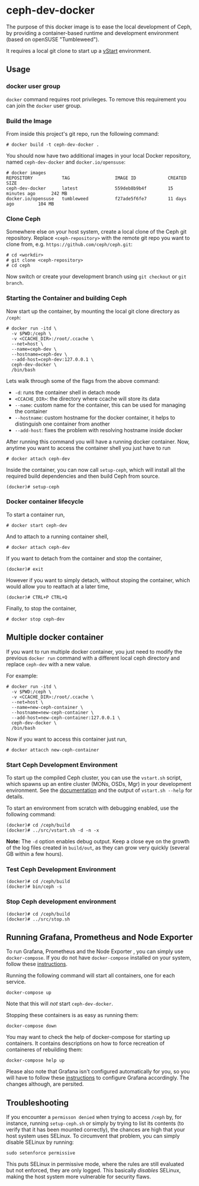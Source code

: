 # ceph-dev-docker

The purpose of this docker image is to ease the local development of Ceph, by
providing a container-based runtime and development environment (based on
openSUSE "Tumbleweed").

It requires a local git clone to start up a
[vStart](http://docs.ceph.com/docs/master/dev/dev_cluster_deployement/)
environment.

## Usage

### docker user group

`docker` command requires root privileges.
To remove this requirement you can join the `docker` user group.

### Build the Image

From inside this project's git repo, run the following command:

    # docker build -t ceph-dev-docker .

You should now have two additional images in your local Docker repository, named
`ceph-dev-docker` and `docker.io/opensuse`:

    # docker images
    REPOSITORY           TAG                 IMAGE ID            CREATED             SIZE
    ceph-dev-docker      latest              559deb8b9b4f        15 minutes ago      242 MB
    docker.io/opensuse   tumbleweed          f27ade5f6fe7        11 days ago         104 MB

### Clone Ceph

Somewhere else on your host system, create a local clone of the Ceph git
repository. Replace `<ceph-repository>` with the remote git repo you want to
clone from, e.g. `https://github.com/ceph/ceph.git`:

    # cd <workdir>
    # git clone <ceph-repository>
    # cd ceph

Now switch or create your development branch using `git checkout` or `git
branch`.

### Starting the Container and building Ceph

Now start up the container, by mounting the local git clone directory as
`/ceph`:

    # docker run -itd \
      -v $PWD:/ceph \
      -v <CCACHE_DIR>:/root/.ccache \
      --net=host \
      --name=ceph-dev \
      --hostname=ceph-dev \
      --add-host=ceph-dev:127.0.0.1 \
      ceph-dev-docker \
      /bin/bash

Lets walk through some of the flags from the above command:
- `-d`: runs the container shell in detach mode
 - `<CCACHE_DIR>`: the directory where ccache will store its data
 - `--name`: custom name for the container, this can be used for managing
    the container
 - `--hostname`: custom hostname for the docker container, it helps to
    distinguish one container from another
 - `--add-host`: fixes the problem with resolving hostname inside docker

After running this command you will have a running docker container.
Now, anytime you want to access the container shell you just have to run

    # docker attach ceph-dev

Inside the container, you can now call `setup-ceph`, which will install all the
required build dependencies and then build Ceph from source.

    (docker)# setup-ceph

### Docker container lifecycle

To start a container run,

    # docker start ceph-dev

And to attach to a running container shell,

    # docker attach ceph-dev

If you want to detach from the container and stop the container,

    (docker)# exit

However if you want to simply detach, without stoping the container,
which would allow you to reattach at a later time,

    (docker)# CTRL+P CTRL+Q

Finally, to stop the container,

    # docker stop ceph-dev

## Multiple docker container

If you want to run multiple docker container, you just need to modify the
previous `docker run` command with a different local ceph directory and replace
`ceph-dev` with a new value.

For example:

    # docker run -itd \
      -v $PWD:/ceph \
      -v <CCACHE_DIR>:/root/.ccache \
      --net=host \
      --name=new-ceph-container \
      --hostname=new-ceph-container \
      --add-host=new-ceph-container:127.0.0.1 \
      ceph-dev-docker \
      /bin/bash

Now if you want to access this container just run,

    # docker attacch new-ceph-container

### Start Ceph Development Environment

To start up the compiled Ceph cluster, you can use the `vstart.sh` script, which
spawns up an entire cluster (MONs, OSDs, Mgr) in your development environment.
See the
[documentation](http://docs.ceph.com/docs/master/dev/dev_cluster_deployement/)
and the output of `vstart.sh --help` for details.

To start an environment from scratch with debugging enabled, use the following
command:

    (docker)# cd /ceph/build
    (docker)# ../src/vstart.sh -d -n -x

**Note:** The `-d` option enables debug output. Keep a close eye on the growth
of the log files created in `build/out`, as they can grow very quickly (several
GB within a few hours).
### Test Ceph Development Environment

    (docker)# cd /ceph/build
    (docker)# bin/ceph -s

### Stop Ceph development environment

    (docker)# cd /ceph/build
    (docker)# ../src/stop.sh

## Running Grafana, Prometheus and Node Exporter

To run Grafana, Prometheus and the Node Exporter , you can simply use
`docker-compose`. If you do not have `docker-compose` installed on your system,
follow these [instructions](https://docs.docker.com/compose/install/).

Running the following command will start all containers, one for each service.

    docker-compose up

Note that this will *not* start `ceph-dev-docker`.

Stopping these containers is as easy as running them:

    docker-compose down

You may want to check the help of docker-compose for starting up containers. It
contains descriptions on how to force recreation of containeres of rebuilding
them:

    docker-compose help up

Please also note that Grafana isn't configured automatically for you, so you
will have to follow these
[instructions](https://github.com/ceph/ceph/blob/master/doc/mgr/dashboard.rst#enabling-grafana-dashboards)
to configure Grafana accordingly. The changes although, are persited.

## Troubleshooting

If you encounter a `permisson denied` when trying to access `/ceph` by, for instance, running `setup-ceph.sh` or simply by trying to list its contents (to verify that it has been mounted correctly), the chances are high that your host system uses SELinux. To circumvent that problem, you can simply disable SELinux by running:

    sudo setenforce permissive

This puts SELinux in permissive mode, where the rules are still evaluated but not enforced, they are only logged. This basically *disables* SELinux, making the host system more vulnerable for security flaws.
